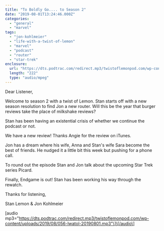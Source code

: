 ```yaml
---
title: "To Boldly Go.... to Season 2"
date: "2019-08-01T13:24:46.000Z"
categories: 
  - "general"
  - "marvel"
tags: 
  - "jon-kohlmeier"
  - "life-with-a-twist-of-lemon"
  - "marvel"
  - "podcast"
  - "router"
  - "star-trek"
enclosure: 
  url: "https://dts.podtrac.com/redirect.mp3/twistoflemonpod.com/wp-content/uploads/2019/08/056-lwatol-20190801.mp3"
  length: "222"
  type: "audio/mpeg"
---
```


Dear Listener,

Welcome to season 2 with a twist of Lemon. Stan starts off with a new season resolution to find Jon a new router. Will this be the year that burger reviews take the place of milkshake reviews?

Stan has been having an existential crisis of whether we continue the podcast or not.

We have a new review! Thanks Angie for the review on iTunes.

Jon has a dream where his wife, Anna and Stan's wife Sara become the best of friends. He nudged it a little bit this week but pushing for a phone call.

To round out the episode Stan and Jon talk about the upcoming Star Trek series Picard.

Finally, Endgame is out! Stan has been working his way through the rewatch.

Thanks for listening,

Stan Lemon & Jon Kohlmeier

\[audio mp3="https://dts.podtrac.com/redirect.mp3/twistoflemonpod.com/wp-content/uploads/2019/08/056-lwatol-20190801.mp3"\]\[/audio\]
